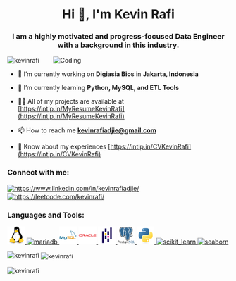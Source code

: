 <h1 align="center">Hi 👋, I'm Kevin Rafi</h1>
<h3 align="center">I am a highly motivated and progress-focused Data Engineer with a background in this industry.</h3>
<img align="right" alt="Coding" width="400" src="https://cdn.dribbble.com/users/1708816/screenshots/15637256/media/f9826f0af8a49462f048262a8502035b.gif"

<p align="left"> <img src="https://komarev.com/ghpvc/?username=kevinrafi&label=Profile%20views&color=0e75b6&style=flat" alt="kevinrafi" /> </p>

- 🔭 I’m currently working on **Digiasia Bios** in **Jakarta, Indonesia**

- 🌱 I’m currently learning **Python, MySQL, and ETL Tools**

- 👨‍💻 All of my projects are available at [https://intip.in/MyResumeKevinRafi](https://intip.in/MyResumeKevinRafi)

- 📫 How to reach me **kevinrafiadjie@gmail.com**

- 📄 Know about my experiences [https://intip.in/CVKevinRafi](https://intip.in/CVKevinRafi)

<h3 align="left">Connect with me:</h3>
<p align="left">
<a href="https://linkedin.com/in//kevinrafiadjie/" target="blank"><img align="center" src="https://raw.githubusercontent.com/rahuldkjain/github-profile-readme-generator/master/src/images/icons/Social/linked-in-alt.svg" alt="https://www.linkedin.com/in/kevinrafiadjie/" height="30" width="40" /></a>
<a href="https://www.leetcode.com/kevinrafi/" target="blank"><img align="center" src="https://raw.githubusercontent.com/rahuldkjain/github-profile-readme-generator/master/src/images/icons/Social/leet-code.svg" alt="https://leetcode.com/kevinrafi/" height="30" width="40" /></a>
</p>

<h3 align="left">Languages and Tools:</h3>
<p align="left"> <a href="https://www.linux.org/" target="_blank" rel="noreferrer"> <img src="https://raw.githubusercontent.com/devicons/devicon/master/icons/linux/linux-original.svg" alt="linux" width="40" height="40"/> </a> <a href="https://mariadb.org/" target="_blank" rel="noreferrer"> <img src="https://www.vectorlogo.zone/logos/mariadb/mariadb-icon.svg" alt="mariadb" width="40" height="40"/> </a> <a href="https://www.mysql.com/" target="_blank" rel="noreferrer"> <img src="https://raw.githubusercontent.com/devicons/devicon/master/icons/mysql/mysql-original-wordmark.svg" alt="mysql" width="40" height="40"/> </a> <a href="https://www.oracle.com/" target="_blank" rel="noreferrer"> <img src="https://raw.githubusercontent.com/devicons/devicon/master/icons/oracle/oracle-original.svg" alt="oracle" width="40" height="40"/> </a> <a href="https://pandas.pydata.org/" target="_blank" rel="noreferrer"> <img src="https://raw.githubusercontent.com/devicons/devicon/2ae2a900d2f041da66e950e4d48052658d850630/icons/pandas/pandas-original.svg" alt="pandas" width="40" height="40"/> </a> <a href="https://www.postgresql.org" target="_blank" rel="noreferrer"> <img src="https://raw.githubusercontent.com/devicons/devicon/master/icons/postgresql/postgresql-original-wordmark.svg" alt="postgresql" width="40" height="40"/> </a> <a href="https://www.python.org" target="_blank" rel="noreferrer"> <img src="https://raw.githubusercontent.com/devicons/devicon/master/icons/python/python-original.svg" alt="python" width="40" height="40"/> </a> <a href="https://scikit-learn.org/" target="_blank" rel="noreferrer"> <img src="https://upload.wikimedia.org/wikipedia/commons/0/05/Scikit_learn_logo_small.svg" alt="scikit_learn" width="40" height="40"/> </a> <a href="https://seaborn.pydata.org/" target="_blank" rel="noreferrer"> <img src="https://seaborn.pydata.org/_images/logo-mark-lightbg.svg" alt="seaborn" width="40" height="40"/> </a> </p>

<p><img align="left" src="https://github-readme-stats.vercel.app/api/top-langs?username=kevinrafi&show_icons=true&locale=en&layout=compact" alt="kevinrafi" /></p>

<p>&nbsp;<img align="center" src="https://github-readme-stats.vercel.app/api?username=kevinrafi&show_icons=true&locale=en" alt="kevinrafi" /></p>

<p><img align="center" src="https://github-readme-streak-stats.herokuapp.com/?user=kevinrafi&" alt="kevinrafi" /></p>
